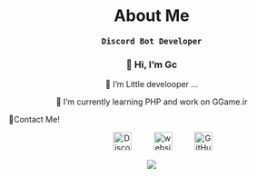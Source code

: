    <h1 align="center">About Me</h1>
<p align="center"><h4 align="center"><samp>Discord Bot Developer</samp></h4></p>
   <h3 align="center">👋 Hi, I’m Gc </h3>
          <p align="center">   👀 I’m Little develooper ... </p>
 <p align="center">  🌱 I’m currently learning PHP and work on GGame.ir</p>
 <p align="center'> Even now, I am fluent in HTML,CSS,JS languages
<br><br>
<h1 align="center">🤝Contact Me!</h1>
<p align="center">
</a>&nbsp;&nbsp;&nbsp;&nbsp;&nbsp;&nbsp;&nbsp;&nbsp;&nbsp;
<a href="https://discord.com/users/982200327484882976" target="_blank"><img alt="Discord" title="Discord" height="32" width="32" src="https://raw.githubusercontent.com/peterthehan/peterthehan/master/assets/discord.svg"></a>&nbsp;&nbsp;&nbsp;&nbsp;&nbsp;&nbsp;&nbsp;&nbsp;&nbsp;
<a href="https://discord.gg/qqGFA3WrcB" target="_blank"><img alt="website" title="website" height="32" width="32" src="http://cdn.onlinewebfonts.com/svg/img_190618.png"></a>&nbsp;&nbsp;&nbsp;&nbsp;&nbsp;&nbsp;&nbsp;&nbsp;&nbsp;
<a href="https://github.com/Golden-Creeper"><img alt="GitHub" title="GitHub" height="32" width="32" src="https://raw.githubusercontent.com/peterthehan/peterthehan/master/assets/github.svg"></a>
</p>
<p align="center">
<img src="https://discord.c99.nl/widget/theme-1/982200327484882976.png" >
</p>
